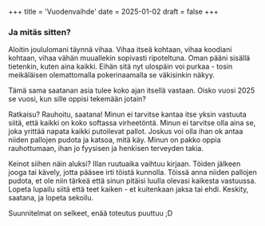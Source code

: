 +++
title = 'Vuodenvaihde'
date = 2025-01-02
draft = false
+++

### Ja mitäs sitten?

Aloitin joululomani täynnä vihaa. Vihaa itseä kohtaan, vihaa koodiani kohtaan, vihaa vähän muuallekin sopivasti ripoteltuna. Oman pääni sisällä tietenkin, kuten aina kaikki. Eihän sitä nyt ulospäin voi purkaa - tosin meikäläisen olemattomalla pokerinaamalla se väkisinkin näkyy.

Tämä sama saatanan asia tulee koko ajan itsellä vastaan. Oisko vuosi 2025 se vuosi, kun sille oppisi tekemään jotain?


Ratkaisu? Rauhoitu, saatana!
Minun ei tarvitse kantaa itse yksin vastuuta siitä, että kaikki on koko softassa virheetöntä.
Minun ei tarvitse olla aina se, joka yrittää napata kaikki putoilevat pallot. Joskus voi olla ihan ok antaa niiden pallojen pudota ja katsoa, mitä käy.
Minun on pakko oppia rauhottumaan, ihan jo fyysisen ja henkisen terveyden takia.

Keinot siihen näin aluksi? Illan ruutuaika vaihtuu kirjaan.
Töiden jälkeen jooga tai kävely, jotta pääsee irti töistä kunnolla.
Töissä anna niiden pallojen pudota, et ole niin tärkeä että sinun pitäisi luulla olevasi kaikesta vastuussa.
Lopeta lupailu siitä että teet kaiken - et kuitenkaan jaksa tai ehdi.
Keskity, saatana, ja lopeta sekoilu.

Suunnitelmat on selkeet, enää toteutus puuttuu ;D
